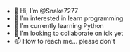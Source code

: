 - 👋 Hi, I’m @Snake7277
- 👀 I’m interested in learn programming 
- 🌱 I’m currently learning Python
- 💞️ I’m looking to collaborate on idk yet
- 📫 How to reach me... please don't

<!---
Snake7277/Snake7277 is a ✨ special ✨ repository because its `README.md` (this file) appears on your GitHub profile.
You can click the Preview link to take a look at your changes.
--->
